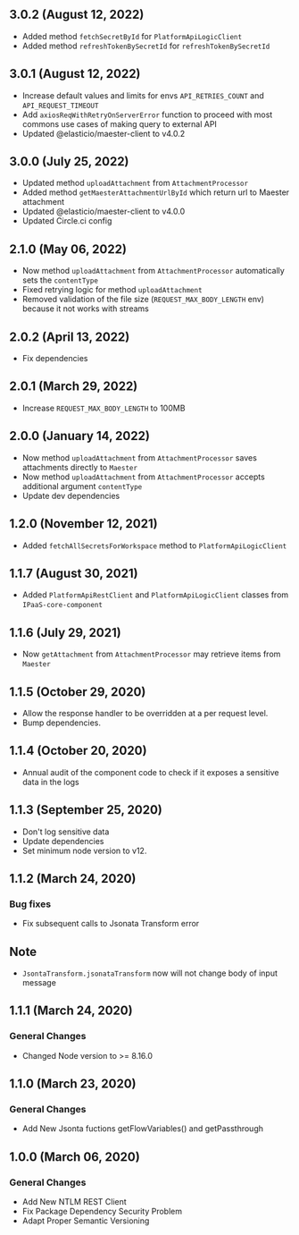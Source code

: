 ## 3.0.2 (August 12, 2022)
* Added method `fetchSecretById` for `PlatformApiLogicClient`
* Added method `refreshTokenBySecretId` for `refreshTokenBySecretId`

## 3.0.1 (August 12, 2022)
* Increase default values and limits for envs `API_RETRIES_COUNT` and `API_REQUEST_TIMEOUT`
* Add `axiosReqWithRetryOnServerError` function to proceed with most commons use cases of making query to external API
* Updated @elasticio/maester-client to v4.0.2

## 3.0.0 (July 25, 2022)
* Updated method `uploadAttachment` from `AttachmentProcessor`
* Added method `getMaesterAttachmentUrlById` which return url to Maester attachment
* Updated @elasticio/maester-client to v4.0.0
* Updated Circle.ci config

## 2.1.0 (May 06, 2022)
* Now method `uploadAttachment` from `AttachmentProcessor` automatically sets the `contentType`
* Fixed retrying logic for method `uploadAttachment`
* Removed validation of the file size (`REQUEST_MAX_BODY_LENGTH` env) because it not works with streams 

## 2.0.2 (April 13, 2022)
* Fix dependencies

## 2.0.1 (March 29, 2022)
- Increase `REQUEST_MAX_BODY_LENGTH` to 100MB

## 2.0.0 (January 14, 2022)
* Now method `uploadAttachment` from `AttachmentProcessor` saves attachments directly to `Maester`
* Now method `uploadAttachment` from `AttachmentProcessor` accepts additional argument `contentType`
* Update dev dependencies

## 1.2.0 (November 12, 2021)
* Added `fetchAllSecretsForWorkspace` method to `PlatformApiLogicClient`

## 1.1.7 (August 30, 2021)
* Added `PlatformApiRestClient` and `PlatformApiLogicClient` classes from `IPaaS-core-component`

## 1.1.6 (July 29, 2021)
* Now `getAttachment` from `AttachmentProcessor` may retrieve items from `Maester`

## 1.1.5 (October 29, 2020)
* Allow the response handler to be overridden at a per request level.
* Bump dependencies.

## 1.1.4 (October 20, 2020)
* Annual audit of the component code to check if it exposes a sensitive data in the logs

## 1.1.3 (September 25, 2020)
* Don't log sensitive data
* Update dependencies
* Set minimum node version to v12.

## 1.1.2 (March 24, 2020)

### Bug fixes

* Fix subsequent calls to Jsonata Transform error
## Note
* `JsontaTransform.jsonataTransform` now will not change body of input message

## 1.1.1 (March 24, 2020)

### General Changes

* Changed Node version to >= 8.16.0

## 1.1.0 (March 23, 2020)

### General Changes

* Add New Jsonta fuctions getFlowVariables() and getPassthrough


## 1.0.0 (March 06, 2020)

### General Changes

* Add New NTLM REST Client
* Fix Package Dependency Security Problem
* Adapt Proper Semantic Versioning
